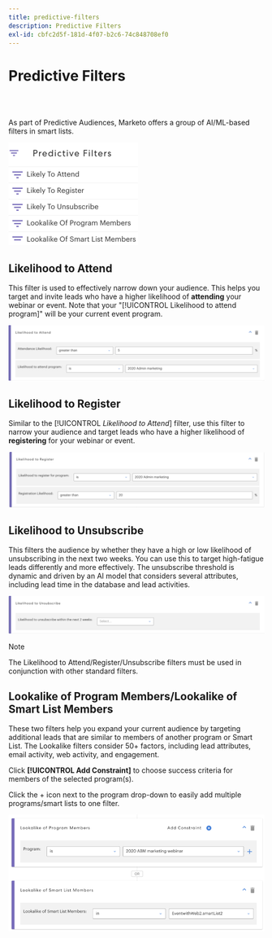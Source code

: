 ```yaml
---
title: predictive-filters
description: Predictive Filters
exl-id: cbfc2d5f-181d-4f07-b2c6-74c848708ef0
---
```

# Predictive Filters

<br>&nbsp;

As part of Predictive Audiences, Marketo offers a group of AI/ML-based filters in smart lists.

   ![Image One](/help/sky/assets/predictive-audiences/predictive-filters/predictive-filters-1.png)

## Likelihood to Attend

This filter is used to effectively narrow down your audience. This helps you target and invite leads who have a higher likelihood of **attending** your webinar or event. Note that your "[!UICONTROL Likelihood to attend program]" will be your current event program.

   ![Image Two](/help/sky/assets/predictive-audiences/predictive-filters/predictive-filters-2.png)

## Likelihood to Register

Similar to the [!UICONTROL _Likelihood to Attend_] filter, use this filter to narrow your audience and target leads who have a higher likelihood of **registering** for your webinar or event.

   ![Image Three](/help/sky/assets/predictive-audiences/predictive-filters/predictive-filters-3.png)

## Likelihood to Unsubscribe

This filters the audience by whether they have a high or low likelihood of unsubscribing in the next two weeks. You can use this to target high-fatigue leads differently and more effectively. The unsubscribe threshold is dynamic and driven by an AI model that considers several attributes, including lead time in the database and lead activities.

   ![Image Four](/help/sky/assets/predictive-audiences/predictive-filters/predictive-filters-4.png)

>[!NOTE]
>
>The Likelihood to Attend/Register/Unsubscribe filters must be used in conjunction with other standard filters.

## Lookalike of Program Members/Lookalike of Smart List Members

These two filters help you expand your current audience by targeting additional leads that are similar to members of another program or Smart List. The Lookalike filters consider 50+ factors, including lead attributes, email activity, web activity, and engagement.

Click **[!UICONTROL Add Constraint]** to choose success criteria for members of the selected program(s).

Click the + icon next to the program drop-down to easily add multiple programs/smart lists to one filter.

   ![Image Five](/help/sky/assets/predictive-audiences/predictive-filters/predictive-filters-5.png)
